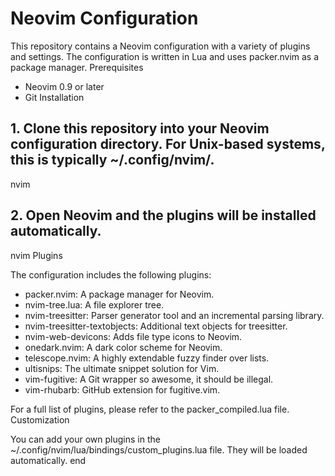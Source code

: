 # Neovim Configuration

This repository contains a Neovim configuration with a variety of plugins and settings. The configuration is written in Lua and uses packer.nvim as a package manager.
Prerequisites

- Neovim 0.9 or later
- Git
Installation

## 1. Clone this repository into your Neovim configuration directory. For Unix-based systems, this is typically ~/.config/nvim/.
nvim

## 2. Open Neovim and the plugins will be installed automatically.
nvim
Plugins

The configuration includes the following plugins:

- packer.nvim: A package manager for Neovim.
- nvim-tree.lua: A file explorer tree.
- nvim-treesitter: Parser generator tool and an incremental parsing library.
- nvim-treesitter-textobjects: Additional text objects for treesitter.
- nvim-web-devicons: Adds file type icons to Neovim.
- onedark.nvim: A dark color scheme for Neovim.
- telescope.nvim: A highly extendable fuzzy finder over lists.
- ultisnips: The ultimate snippet solution for Vim.
- vim-fugitive: A Git wrapper so awesome, it should be illegal.
- vim-rhubarb: GitHub extension for fugitive.vim.

For a full list of plugins, please refer to the packer_compiled.lua file.
Customization

You can add your own plugins in the ~/.config/nvim/lua/bindings/custom_plugins.lua file. They will be loaded automatically.
end
